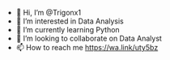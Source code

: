 - 👋 Hi, I’m @Trigonx1
- 👀 I’m interested in Data Analysis
- 🌱 I’m currently learning Python
- 💞️ I’m looking to collaborate on Data Analyst
- 📫 How to reach me https://wa.link/uty5bz

<!---
Trigonx1/Trigonx1 is a ✨ special ✨ repository because its `README.md` (this file) appears on your GitHub profile.
You can click the Preview link to take a look at your changes.
--->

